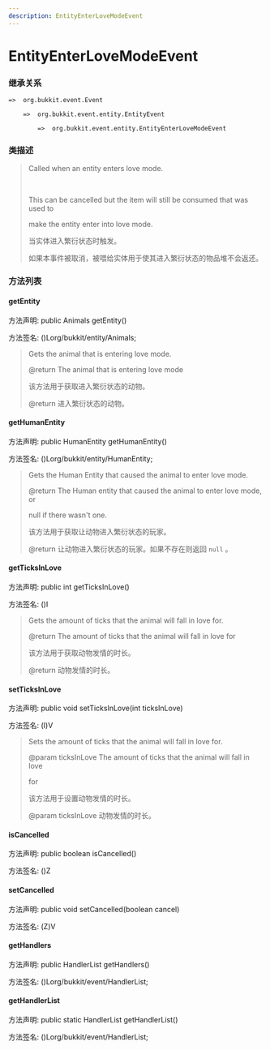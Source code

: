 ```yaml
---
description: EntityEnterLoveModeEvent
---
```


# EntityEnterLoveModeEvent

### 继承关系

    =>  org.bukkit.event.Event

        =>  org.bukkit.event.entity.EntityEvent

            =>  org.bukkit.event.entity.EntityEnterLoveModeEvent

### 类描述

> Called when an entity enters love mode.
>
> <br>
>
> This can be cancelled but the item will still be consumed that was used to
>
> make the entity enter into love mode.
>
> 当实体进入繁衍状态时触发。
>
> 如果本事件被取消，被喂给实体用于使其进入繁衍状态的物品堆不会返还。

### 方法列表

#### getEntity

方法声明: public Animals getEntity()

方法签名: ()Lorg/bukkit/entity/Animals;

> Gets the animal that is entering love mode.
>
> @return The animal that is entering love mode
>
> 该方法用于获取进入繁衍状态的动物。
>
> @return 进入繁衍状态的动物。

#### getHumanEntity

方法声明: public HumanEntity getHumanEntity()

方法签名: ()Lorg/bukkit/entity/HumanEntity;

> Gets the Human Entity that caused the animal to enter love mode.
>
> @return The Human entity that caused the animal to enter love mode, or
>
> null if there wasn't one.
>
> 该方法用于获取让动物进入繁衍状态的玩家。
>
> @return 让动物进入繁衍状态的玩家。如果不存在则返回 `null` 。

#### getTicksInLove

方法声明: public int getTicksInLove()

方法签名: ()I

> Gets the amount of ticks that the animal will fall in love for.
>
> @return The amount of ticks that the animal will fall in love for
>
> 该方法用于获取动物发情的时长。
>
> @return 动物发情的时长。

#### setTicksInLove

方法声明: public void setTicksInLove(int ticksInLove)

方法签名: (I)V

> Sets the amount of ticks that the animal will fall in love for.
>
> @param ticksInLove The amount of ticks that the animal will fall in love
>
> for
>
> 该方法用于设置动物发情的时长。
>
> @param ticksInLove 动物发情的时长。

#### isCancelled

方法声明: public boolean isCancelled()

方法签名: ()Z

#### setCancelled

方法声明: public void setCancelled(boolean cancel)

方法签名: (Z)V

#### getHandlers

方法声明: public HandlerList getHandlers()

方法签名: ()Lorg/bukkit/event/HandlerList;

#### getHandlerList

方法声明: public static HandlerList getHandlerList()

方法签名: ()Lorg/bukkit/event/HandlerList;